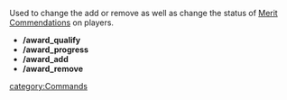 Used to change the add or remove as well as change the status of [Merit
Commendations](../merits/Merit_Commendations.md) on players.

- **/award_qualify**
- **/award_progress**
- **/award_add**
- **/award_remove**

[category:Commands](category:Commands.md)
